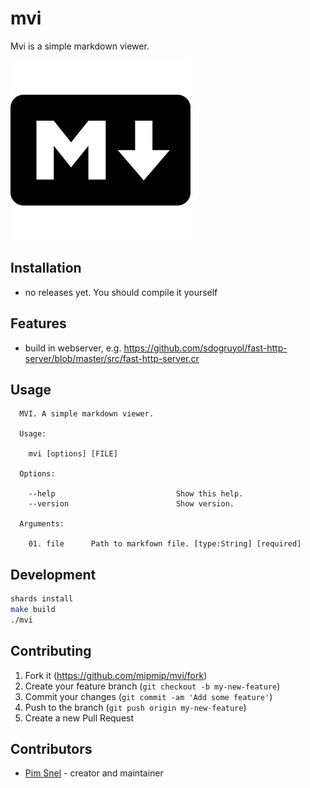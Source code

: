 # mvi


Mvi is a simple markdown viewer.

![](./markdown.png)

## Installation

- no releases yet. You should compile it yourself


## Features

- build in webserver, e.g. https://github.com/sdogruyol/fast-http-server/blob/master/src/fast-http-server.cr

## Usage

```
  MVI. A simple markdown viewer.

  Usage:

    mvi [options] [FILE]

  Options:

    --help                           Show this help.
    --version                        Show version.

  Arguments:

    01. file      Path to markfown file. [type:String] [required]
```


## Development

```bash
shards install
make build
./mvi
```

## Contributing

1. Fork it (<https://github.com/mipmip/mvi/fork>)
2. Create your feature branch (`git checkout -b my-new-feature`)
3. Commit your changes (`git commit -am 'Add some feature'`)
4. Push to the branch (`git push origin my-new-feature`)
5. Create a new Pull Request

## Contributors

- [Pim Snel](https://github.com/mipmip) - creator and maintainer
